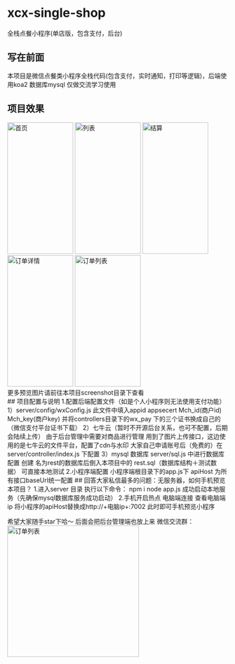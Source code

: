 # xcx-single-shop
全栈点餐小程序(单店版，包含支付，后台)
## 写在前面
本项目是微信点餐类小程序全栈代码(包含支付，实时通知，打印等逻辑)，后端使用koa2 数据库mysql 仅做交流学习使用
## 项目效果
<div>
  <img src="https://github.com/lpbird/xcx-single-shop/raw/master/screenshot/WechatIMG36.jpeg" width="150" height="300" alt="首页"/>
  <img src="https://github.com/lpbird/xcx-single-shop/raw/master/screenshot/WechatIMG38.jpeg" width="150" height="300" alt="列表"/>
  <img src="https://github.com/lpbird/xcx-single-shop/raw/master/screenshot/wechatIMG39.jpg" width="150" height="300" alt="结算"/>
  <img src="https://github.com/lpbird/xcx-single-shop/raw/master/screenshot/WechatIMG50.jpeg" width="150" height="300" alt="订单详情"/>
  <img src="https://github.com/lpbird/xcx-single-shop/raw/master/screenshot/WechatIMG52.jpeg" width="150" height="300" alt="订单列表"/>
</div>
<div>更多预览图片请前往本项目screenshot目录下查看</div>
## 项目配置与说明
<text>
1.配置后端配置文件（如是个人小程序则无法使用支付功能）
 1）server/config/wxConfig.js  此文件中填入appid appsecert Mch_id(商户id) Mch_key(商户key) 并将controllers目录下的wx_pay 下的三个证书换成自己的（微信支付平台证书下载）
 2）七牛云（暂时不开源后台关系，也可不配置，后期会陆续上传） 由于后台管理中需要对商品进行管理 用到了图片上传接口，这边使用的是七牛云的文件平台，配置了cdn与水印 大家自己申请账号后（免费的）在server/controller/index.js 下配置
 3）mysql 数据库 server/sql.js 中进行数据库配置 创建 名为rest的数据库后倒入本项目中的 rest.sql（数据库结构＋测试数据） 可直接本地测试
2.小程序端配置
小程序端根目录下的app.js下 apiHost 为所有接口baseUrl统一配置  
## 回答大家私信最多的问题：无服务器，如何手机预览本项目？
1.进入server 目录 执行以下命令：
 npm i 
 node app.js 
 成功启动本地服务（先确保mysql数据库服务成功启动）
2.手机开启热点 电脑端连接  查看电脑端ip 将小程序的apiHost替换成http://+电脑ip+:7002  
此时即可手机预览小程序

希望大家随手star下哈～ 后面会把后台管理端也放上来
微信交流群：<img src="https://github.com/lpbird/xcx-single-shop/raw/master/screenshot/IMG_1739.JPG" width="300" height="300" alt="订单列表"/>
</text>

